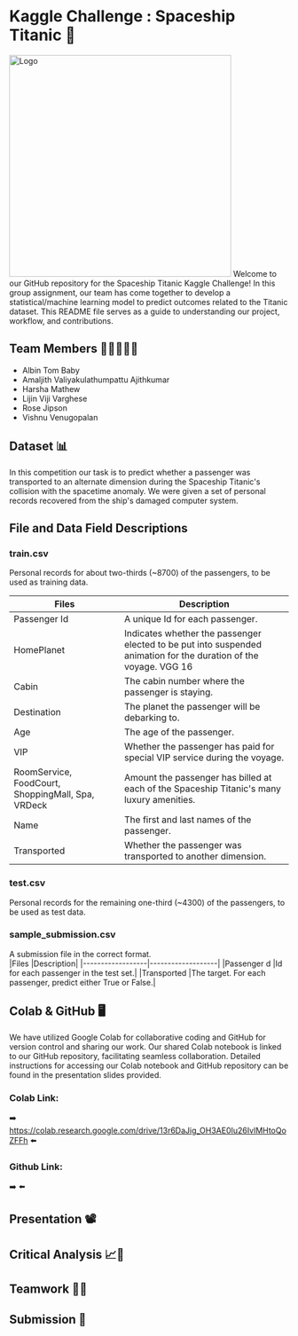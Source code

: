 # Kaggle Challenge : Spaceship Titanic :rocket:
<img src="https://storage.googleapis.com/kaggle-media/competitions/Spaceship%20Titanic/joel-filipe-QwoNAhbmLLo-unsplash.jpg" alt="Logo" width="400">
Welcome to our GitHub repository for the Spaceship Titanic Kaggle Challenge! In this group assignment, our team has come together to develop a statistical/machine learning model to predict outcomes related to the Titanic dataset. This README file serves as a guide to understanding our project, workflow, and contributions.

## Team Members 👩🏼‍🤝‍🧑🏼
* Albin Tom Baby
* Amaljith Valiyakulathumpattu Ajithkumar
* Harsha Mathew
* Lijin Viji Varghese
* Rose Jipson
* Vishnu Venugopalan

## Dataset 📊
In this competition our task is to predict whether a passenger was transported to an alternate dimension during the Spaceship Titanic's collision with the spacetime anomaly. We were given a set of personal records recovered from the ship's damaged computer system.

## File and Data Field Descriptions
  ### train.csv 
  Personal records for about two-thirds (~8700) of the passengers, to be used as training data.
  
|Files     |Description     | 
|------------------|-------------------|
|Passenger Id      |A unique Id for each passenger.|
|HomePlanet        |Indicates whether the passenger elected to be put into suspended animation for the duration of the voyage. VGG 16| 
|Cabin             |The cabin number where the passenger is staying.|
|Destination       |The planet the passenger will be debarking to.| 
|Age               |The age of the passenger.| 
|VIP               |Whether the passenger has paid for special VIP service during the voyage.| 
|RoomService, FoodCourt, ShoppingMall, Spa, VRDeck           |Amount the passenger has billed at each of the Spaceship Titanic's many luxury amenities.| 
|Name              |The first and last names of the passenger.| 
|Transported       |Whether the passenger was transported to another dimension.| 

  ### test.csv
  Personal records for the remaining one-third (~4300) of the passengers, to be used as test data.
  
  ### sample_submission.csv
  A submission file in the correct format.    
|Files   |Description| 
|------------------|-------------------|
|Passenger d       |Id for each passenger in the test set.| 
|Transported       |The target. For each passenger, predict either True or False.| 
 
## Colab & GitHub 🖥
We have utilized Google Colab for collaborative coding and GitHub for version control and sharing our work. Our shared Colab notebook is linked to our GitHub repository, facilitating seamless collaboration. Detailed instructions for accessing our Colab notebook and GitHub repository can be found in the presentation slides provided.

 ### Colab Link:
➡️ https://colab.research.google.com/drive/13r6DaJig_OH3AE0Iu26IvlMHtoQoZFFh ⬅️
 ### Github Link:
➡️ ⬅️
## Presentation 📽️


## Critical Analysis 📈🔬

## Teamwork 🤝🌟

## Submission 📝
